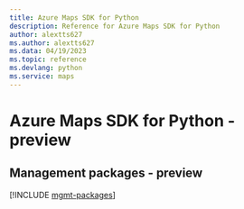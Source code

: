```yaml
---
title: Azure Maps SDK for Python
description: Reference for Azure Maps SDK for Python
author: alextts627
ms.author: alextts627
ms.data: 04/19/2023
ms.topic: reference
ms.devlang: python
ms.service: maps
---
```

# Azure Maps SDK for Python - preview

## Management packages - preview
[!INCLUDE [mgmt-packages](maps-mgmt-index.md)]